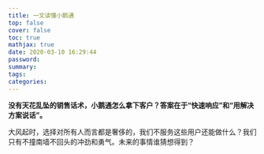 ```yaml
---
title: 一文读懂小鹅通
top: false
cover: false
toc: true
mathjax: true
date: 2020-03-10 16:29:44
password:
summary:
tags:
categories:  
---
```


**没有天花乱坠的销售话术，小鹅通怎么拿下客户？答案在于“快速响应”和“用解决方案说话”。**

大风起时，选择对所有人而言都是奢侈的，我们不服务这些用户还能做什么？我们只有不撞南墙不回头的冲劲和勇气。未来的事情谁猜想得到？